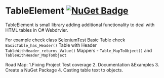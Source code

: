 # TableElement  [![NuGet Badge](https://buildstats.info/nuget/TableElement)](https://www.nuget.org/packages/TableElement)
TableElement is small library adding additional functionality to deal with HTML tables in C# Webdrvier.


For example check class [SeleniumTest](https://github.com/mwyrodek/TableElement/blob/master/TableElementTests/SeleniumTests.cs)
Basic Table check `BasicTable_has_Header()`
Table with Header `TableWithHeader_returns_Value()`
Mappers - `Table_MapToObject()` and `TableWithHeader_MapToObject`


Road Map:
1.Fixing Project Test coverage
2. Documentation &Examples
3. Create a NuGet Package
4. Casting table text to objects.
